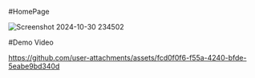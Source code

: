 #HomePage


![Screenshot 2024-10-30 234502](https://github.com/user-attachments/assets/d6246339-40d5-4987-b45e-f91d1f69d239)


#Demo Video


https://github.com/user-attachments/assets/fcd0f0f6-f55a-4240-bfde-5eabe9bd340d





